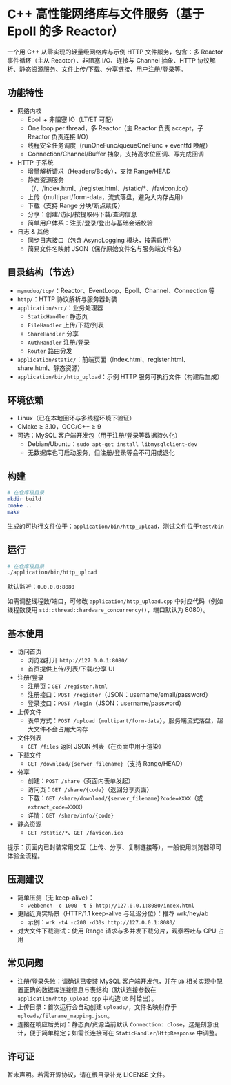 # C++ 高性能网络库与文件服务（基于 Epoll 的多 Reactor）

一个用 C++ 从零实现的轻量级网络库与示例 HTTP 文件服务，包含：多 Reactor 事件循环（主从 Reactor）、非阻塞 I/O、连接与 Channel 抽象、HTTP 协议解析、静态资源服务、文件上传/下载、分享链接、用户注册/登录等。

## 功能特性

- 网络内核
  - Epoll + 非阻塞 IO（LT/ET 可配）
  - One loop per thread，多 Reactor（主 Reactor 负责 accept，子 Reactor 负责连接 I/O）
  - 线程安全任务调度（runOneFunc/queueOneFunc + eventfd 唤醒）
  - Connection/Channel/Buffer 抽象，支持高水位回调、写完成回调
- HTTP 子系统
  - 增量解析请求（Headers/Body），支持 Range/HEAD
  - 静态资源服务（/、/index.html、/register.html、/static/*、/favicon.ico）
  - 上传（multipart/form-data，流式落盘，避免大内存占用）
  - 下载（支持 Range 分块/断点续传）
  - 分享：创建/访问/按提取码下载/查询信息
  - 简单用户体系：注册/登录/登出与基础会话校验
- 日志 & 其他
  - 同步日志接口（包含 AsyncLogging 模块，按需启用）
  - 简易文件名映射 JSON（保存原始文件名与服务端文件名）

## 目录结构（节选）

- `mymuduo/tcp/`：Reactor、EventLoop、Epoll、Channel、Connection 等
- `http/`：HTTP 协议解析与服务器封装
- `application/src/`：业务处理器
  - `StaticHandler` 静态页
  - `FileHandler` 上传/下载/列表
  - `ShareHandler` 分享
  - `AuthHandler` 注册/登录
  - `Router` 路由分发
- `application/static/`：前端页面（index.html、register.html、share.html、静态资源）
- `application/bin/http_upload`：示例 HTTP 服务可执行文件（构建后生成）

## 环境依赖

- Linux（已在本地回环与多线程环境下验证）
- CMake ≥ 3.10，GCC/G++ ≥ 9
- 可选：MySQL 客户端开发包（用于注册/登录等数据持久化）
  - Debian/Ubuntu：`sudo apt-get install libmysqlclient-dev`
  - 无数据库也可启动服务，但注册/登录等会不可用或退化

## 构建

```bash
# 在仓库根目录
mkdir build
cmake ..
make
```

生成的可执行文件位于：`application/bin/http_upload`，测试文件位于`test/bin`

## 运行

```bash
# 在仓库根目录
./application/bin/http_upload
```

默认监听：`0.0.0.0:8080`

如需调整线程数/端口，可修改 `application/http_upload.cpp` 中对应代码（例如线程数使用 `std::thread::hardware_concurrency()`，端口默认为 8080）。

## 基本使用

- 访问首页
  - 浏览器打开 `http://127.0.0.1:8080/`
  - 首页提供上传/列表/下载/分享 UI
- 注册/登录
  - 注册页：`GET /register.html`
  - 注册接口：`POST /register`（JSON：username/email/password）
  - 登录接口：`POST /login`（JSON：username/password）
- 上传文件
  - 表单方式：`POST /upload`（`multipart/form-data`），服务端流式落盘，超大文件不会占用大内存
- 文件列表
  - `GET /files` 返回 JSON 列表（在页面中用于渲染）
- 下载文件
  - `GET /download/{server_filename}`（支持 Range/HEAD）
- 分享
  - 创建：`POST /share`（页面内表单发起）
  - 访问页：`GET /share/{code}`（返回分享页面）
  - 下载：`GET /share/download/{server_filename}?code=XXXX`（或 `extract_code=XXXX`）
  - 详情：`GET /share/info/{code}`
- 静态资源
  - `GET /static/*`、`GET /favicon.ico`

提示：页面内已封装常用交互（上传、分享、复制链接等），一般使用浏览器即可体验全流程。

## 压测建议

- 简单压测（无 keep-alive）：
  - `webbench -c 1000 -t 5 http://127.0.0.1:8080/index.html`
- 更贴近真实场景（HTTP/1.1 keep-alive 与延迟分位）：推荐 wrk/hey/ab
  - 示例：`wrk -t4 -c200 -d30s http://127.0.0.1:8080/`
- 对大文件下载测试：使用 Range 请求与多并发下载分片，观察吞吐与 CPU 占用

## 常见问题

- 注册/登录失败：请确认已安装 MySQL 客户端开发包，并在 `Db` 相关实现中配置正确的数据库连接信息与表结构（默认连接参数在 `application/http_upload.cpp` 中构造 `Db` 时给出）。
- 上传目录：首次运行会自动创建 `uploads/`，文件名映射存于 `uploads/filename_mapping.json`。
- 连接在响应后关闭：静态页/资源当前默认 `Connection: close`，这是刻意设计，便于简单稳定；如需长连接可在 `StaticHandler`/`HttpResponse` 中调整。

## 许可证

暂未声明。若需开源协议，请在根目录补充 LICENSE 文件。
